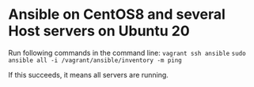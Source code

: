 # Ansible on CentOS8 and several Host servers on Ubuntu 20

Run following commands in the command line:
`vagrant ssh ansible`
`sudo ansible all -i /vagrant/ansible/inventory -m ping`

If this succeeds, it means all servers are running.